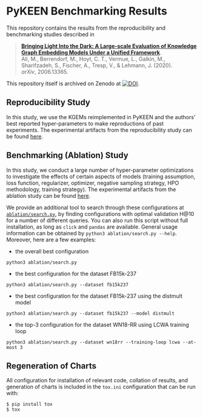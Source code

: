 # PyKEEN Benchmarking Results

This repository contains the results from the reproducibility and benchmarking studies
described in 

> [**Bringing Light Into the Dark: A Large-scale Evaluation of Knowledge Graph Embedding Models Under a Unified Framework**](http://arxiv.org/abs/2006.13365).
<br /> Ali, M., Berrendorf, M., Hoyt, C. T., Vermue, L., Galkin, M., Sharifzadeh, S., Fischer, A., Tresp, V., & Lehmann, J. (2020).
<br /> *arXiv*, 2006.13365.

This repository itself is archived on Zenodo at [![DOI](https://zenodo.org/badge/222931424.svg)](https://zenodo.org/badge/latestdoi/222931424).

## Reproducibility Study

In this study, we use the KGEMs reimplemented in PyKEEN and the authors' best
reported hyper-parameters to make reproductions of past experiments.
The experimental artifacts from the reproducibility study can be found [here](/reproducibility).

## Benchmarking (Ablation) Study

In this study, we conduct a large number of hyper-parameter optimizations to
investigate the effects of certain aspects of models (training assumption,
loss function, regularizer, optimizer, negative sampling strategy, HPO
methodology, training strategy). The experimental artifacts from the ablation study can be found [here](/ablation).

We provide an additional tool to search through these configurations at [`ablation/search.py`](./ablation/search.py), by finding configurations with optimal validation H@10 for a number of different queries. You can also run this script without full installation, as long as `click` and `pandas` are available.
General usage information can be obtained by `python3 ablation/search.py --help`.
Moreover, here are a few examples:

* the overall best configuration
```console
python3 ablation/search.py
```

* the best configuration for the dataset FB15k-237
```console
python3 ablation/search.py --dataset fb15k237
```

* the best configuration for the dataset FB15k-237 using the distmult model
```console
python3 ablation/search.py --dataset fb15k237 --model distmult
```

* the top-3 configuration for the dataset WN18-RR using LCWA training loop
```console
python3 ablation/search.py --dataset wn18rr --training-loop lcwa --at-most 3
```

## Regeneration of Charts

All configuration for installation of relevant code, collation of results,
and generation of charts is included in the `tox.ini` configuration that
can be run with:

```shell
$ pip install tox
$ tox
```

